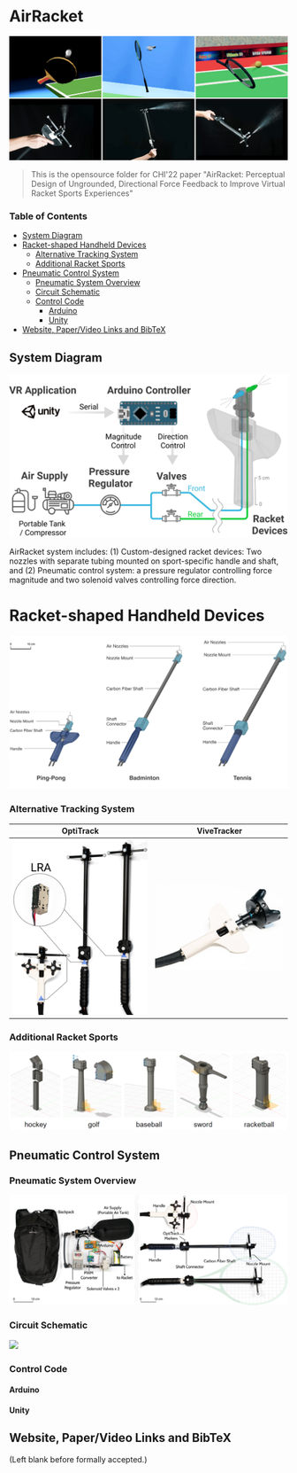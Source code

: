 # AirRacket

![](./Figures/Teaser_Figure_bordered.jpg)

>This is the opensource folder for CHI'22 paper "AirRacket: Perceptual Design of Ungrounded, Directional Force Feedback to Improve Virtual Racket Sports Experiences"

### Table of Contents  
- [System Diagram](#system-diagram)
- [Racket-shaped Handheld Devices](#racket-shaped-handheld-devices)
  - [Alternative Tracking System](#alternative-tracking-system)
  - [Additional Racket Sports](#additional-racket-sports)
- [Pneumatic Control System](#pneumatic-control-system)
  - [Pneumatic System Overview](#pneumatic-system-overview)
  - [Circuit Schematic](#circuit-schematic)
  - [Control Code](#code)
    - [Arduino](#arduino)
    - [Unity](#unity) 
- [Website, Paper/Video Links and BibTeX](#reference)

<a name="system-diagram"/>

## System Diagram

![](./Figures/SystemArchitecture.jpg)

AirRacket system includes: (1) Custom-designed racket devices: Two nozzles with separate tubing mounted on sport-specific handle and shaft, and (2) Pneumatic control system: a pressure regulator controlling force magnitude and two solenoid valves controlling force direction.


<a name="racket-shaped-handheld-devices"/>

# Racket-shaped Handheld Devices

![](./Figures/RacketStructure.jpg)

<a name="alternative-tracking-system"/>

### Alternative Tracking System

|                    OptiTrack                     |                         ViveTracker                          |
| :----------------------------------------------: | :----------------------------------------------------------: |
| ![](./Figures/LRA.PNG) | ![](./Figures/DevicesVive.jpg) |

<a name="additional-racket-sports"/>

### Additional Racket Sports

<img src="./Figures/AdditionalRacketsDesign.PNG" style="zoom:75%;" />

<a name="pneumatic-control-system"/>

## Pneumatic Control System

<a name="pneumatic-system-overview"/>

### Pneumatic System Overview
![](./Figures/DeviceLayout.png)

<a name="circuit-schematic"/>

### Circuit Schematic
![](./Figures/Circuit.png)

<a name="code"/>

### Control Code

<a name="arduino"/>

#### Arduino

<a name="unity"/>

#### Unity

<a name="reference"/>

## Website, Paper/Video Links and BibTeX
(Left blank before formally accepted.)
